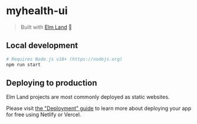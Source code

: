 # myhealth-ui
> Built with [Elm Land](https://elm.land) 🌈

## Local development

```bash
# Requires Node.js v18+ (https://nodejs.org)
npm run start
```

## Deploying to production

Elm Land projects are most commonly deployed as static websites. 

Please visit [the "Deployment" guide](https://elm.land/guide/deploying) to learn more
about deploying your app for free using Netlify or Vercel.